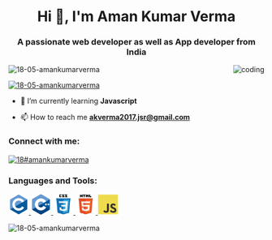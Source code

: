 

<h1 align="center">Hi 👋, I'm Aman Kumar Verma</h1>
<h3 align="center">A passionate web developer as well as App developer from India</h3>
<img  align="right" alt="coding" witdh="400" src="https://media.tenor.com/flflC6GFzO8AAAAC/sultan-alrefaei-programmer.gif">

<p align="left"> <img src="https://komarev.com/ghpvc/?username=18-05-amankumarverma&label=Profile%20views&color=0e75b6&style=flat" alt="18-05-amankumarverma" /> </p>

<p align="left"> <a href="https://github.com/ryo-ma/github-profile-trophy"><img src="https://github-profile-trophy.vercel.app/?username=18-05-amankumarverma" alt="18-05-amankumarverma" /></a> </p>

- 🌱 I’m currently learning **Javascript**

- 📫 How to reach me **akverma2017.jsr@gmail.com**

<h3 align="left">Connect with me:</h3>
<p align="left">
<a href="https://www.hackerrank.com/18#amankumarverma" target="blank"><img align="center" src="https://raw.githubusercontent.com/rahuldkjain/github-profile-readme-generator/master/src/images/icons/Social/hackerrank.svg" alt="18#amankumarverma" height="30" width="40" /></a>
</p>

<h3 align="left">Languages and Tools:</h3>
<p align="left"> <a href="https://www.cprogramming.com/" target="_blank" rel="noreferrer"> <img src="https://raw.githubusercontent.com/devicons/devicon/master/icons/c/c-original.svg" alt="c" width="40" height="40"/> </a> <a href="https://www.w3schools.com/cpp/" target="_blank" rel="noreferrer"> <img src="https://raw.githubusercontent.com/devicons/devicon/master/icons/cplusplus/cplusplus-original.svg" alt="cplusplus" width="40" height="40"/> </a> <a href="https://www.w3schools.com/css/" target="_blank" rel="noreferrer"> <img src="https://raw.githubusercontent.com/devicons/devicon/master/icons/css3/css3-original-wordmark.svg" alt="css3" width="40" height="40"/> </a> <a href="https://www.w3.org/html/" target="_blank" rel="noreferrer"> <img src="https://raw.githubusercontent.com/devicons/devicon/master/icons/html5/html5-original-wordmark.svg" alt="html5" width="40" height="40"/> </a> <a href="https://developer.mozilla.org/en-US/docs/Web/JavaScript" target="_blank" rel="noreferrer"> <img src="https://raw.githubusercontent.com/devicons/devicon/master/icons/javascript/javascript-original.svg" alt="javascript" width="40" height="40"/> </a> </p>

<p><img align="center" src="https://github-readme-stats.vercel.app/api/top-langs?username=18-05-amankumarverma&show_icons=true&locale=en&layout=compact" alt="18-05-amankumarverma" /></p>
